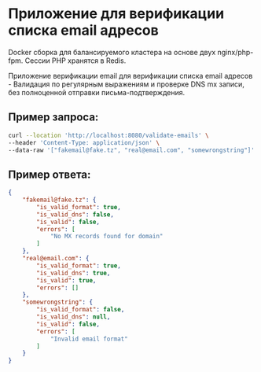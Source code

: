 # Приложение для верификации списка email адресов
Docker сборка для балансируемого кластера на основе двух nginx/php-fpm. Сессии PHP хранятся в Redis.

Приложение верификации email для верификации списка email адресов - Валидация по регулярным выражениям 
и проверке DNS mx записи, без полноценной отправки письма-подтверждения.

## Пример запроса:

```bash
curl --location 'http://localhost:8080/validate-emails' \
--header 'Content-Type: application/json' \
--data-raw '["fakemail@fake.tz", "real@email.com", "somewrongstring"]'
```

## Пример ответа:
```json
{
    "fakemail@fake.tz": {
        "is_valid_format": true,
        "is_valid_dns": false,
        "is_valid": false,
        "errors": [
            "No MX records found for domain"
        ]
    },
    "real@email.com": {
        "is_valid_format": true,
        "is_valid_dns": true,
        "is_valid": true,
        "errors": []
    },
    "somewrongstring": {
        "is_valid_format": false,
        "is_valid_dns": null,
        "is_valid": false,
        "errors": [
            "Invalid email format"
        ]
    }
}
```
